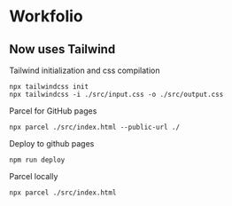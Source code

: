 # Workfolio

## Now uses Tailwind
Tailwind initialization and css compilation
```
npx tailwindcss init
npx tailwindcss -i ./src/input.css -o ./src/output.css
```


Parcel for GitHub pages
```
npx parcel ./src/index.html --public-url ./
```
Deploy to github pages
```
npm run deploy
```

Parcel locally
```
npx parcel ./src/index.html
```
